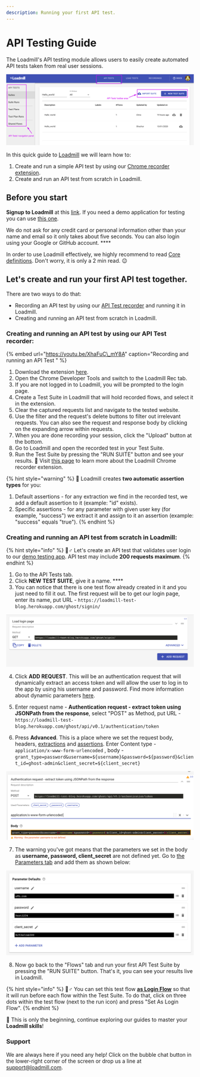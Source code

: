 ```yaml
---
description: Running your first API test.
---
```


# API Testing Guide

The Loadmill's API testing module allows users to easily create automated API tests taken from real user sessions.

![](../.gitbook/assets/screenshot-78-.png)

In this quick guide to [Loadmill](https://loadmill.com/app/signup) we will learn how to:

1. Create and run a simple API test by using our [Chrome recorder extension](https://docs.loadmill.com/working-with-the-recorder).
2. Create and run an API test from scratch in Loadmill. 

## **Before you start**

**Signup to Loadmill** at this [link](https://www.loadmill.com/app/signup). If you need a demo application for testing you can use [this one](https://loadmill-test-blog.herokuapp.com). 

We do not ask for any credit card or personal information other than your name and email so it only takes about five seconds. You can also login using your Google or GitHub account. ****

In order to use Loadmill effectively, we highly recommend to read [Core definitions](https://docs.loadmill.com/core-definitions). Don't worry, it is only a 2 min read. 😉 

## Let's create and run your first API test together. 

There are two ways to do that: 

* Recording an API test by using our [API Test recorder](https://docs.loadmill.com/working-with-the-recorder#loadmill-chrome-recorder-extension) and running it in Loadmill.
* Creating and running an API test from scratch in Loadmill. 

### **Creating and running an API test by using our API Test recorder:**

{% embed url="https://youtu.be/XhaFuC\_mY8A" caption="Recording and running an API Test " %}

1. Download the extension [here](https://chrome.google.com/webstore/detail/loadmill-recorder/gdkmnfehipofdefhpegbgkkocinlaofd?hl=en).
2. Open the Chrome Developer Tools and switch to the Loadmill Rec tab. 
3. If you are not logged in to Loadmill, you will be prompted to the login page.
4. Create a Test Suite in Loadmill that will hold recorded flows, and select it in the extension. 
5. Clear the captured requests list and navigate to the tested website. 
6. Use the filter and the request's delete buttons to filter out irrelevant requests. You can also see the request and response body by clicking on the expanding arrow within requests.
7. When you are done recording your session, click the "Upload" button at the bottom.
8. Go to Loadmill and open the recorded test in your Test Suite.
9. Run the Test Suite by pressing the "RUN SUITE" button and see your results. 🥳 Visit [this page](https://docs.loadmill.com/working-with-the-recorder#loadmill-chrome-recorder-extension) to learn more about the Loadmill Chrome recorder extension. 

{% hint style="warning" %}
🧠 Loadmill creates **two automatic assertion types** for you:

1. Default assertions - for any extraction we find in the recorded test, we add a default assertion to it \(example: "id" exists\).
2. Specific assertions - for any parameter with given user key \(for example, "success"\) we extract it and assign to it an assertion \(example: "success" equals "true"\).
{% endhint %}

### Creating and running an API test from scratch in Loadmill:

{% hint style="info" %}
🧙♂ Let's create an API test that validates user login to our [demo testing app](https://loadmill-test-blog.herokuapp.com/). API test may include **200 requests maximum**.
{% endhint %}

1. Go to the API Tests tab.
2. Click **NEW TEST SUITE**, give it a name. ****
3. You can notice that there is one test flow already created in it and you just need to fill it out. The first request will be to get our login page, enter its name, put URL - `https://loadmill-test-blog.herokuapp.com/ghost/signin/`  

![Load login page request](../.gitbook/assets/login_get_1.png)

4. Click **ADD REQUEST**. This will be an authentication request that will dynamically extract an access token and will allow the user to log in to the app by using his username and password. Find more information about dynamic parameters [here](https://docs.loadmill.com/api-testing/test-suite-editor/parameters). 

5. Enter request name - **Authentication request - extract token using JSONPath from the response**, select "POST" as Method, put URL - `https://loadmill-test-blog.herokuapp.com/ghost/api/v0.1/authentication/token`    

6. Press **Advanced**. This is a place where we set the request body, headers, [extractions](https://docs.loadmill.com/api-testing/test-suite-editor/set-parameters-extractions) and [assertions](https://docs.loadmill.com/api-testing/test-suite-editor/assertions). Enter Content type - `application/x-www-form-urlencoded`  , body - `grant_type=password&username=${username}&password=${password}&client_id=ghost-admin&client_secret=${client_secret}`              

![](../.gitbook/assets/params_set_2.png)

7. The warning you've got means that the parameters we set in the body as **username, password, client\_secret** are not defined yet. Go to [the Parameters tab](https://docs.loadmill.com/api-testing/test-suite-editor/test-suite-parameters) and add them as shown below:

![The Test Suite Parameters](../.gitbook/assets/test_suite_params.png)

8. Now go back to the "Flows" tab and run your first API Test Suite by pressing the "RUN SUITE" button. That's it, you can see your results live in Loadmill.

{% hint style="info" %}
🧙♂ You can set this test flow [**as Login Flow**](https://docs.loadmill.com/api-testing/test-suite-editor/global-login-flow) so that it will run before each flow within the Test Suite. To do that, click on three dots within the test flow \(next to the run icon\) and press "Set As Login Flow".
{% endhint %}

 🎉 This is only the beginning, continue exploring our guides to master your **Loadmill skills**!

### Support

We are always here if you need any help! Click on the bubble chat button in the lower-right corner of the screen or drop us a line at [support@loadmill.com](mailto:support@loadmill.com).  





